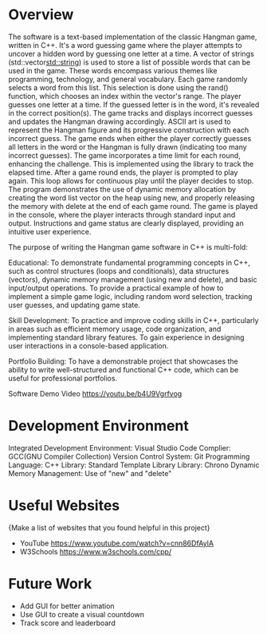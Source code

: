 # Overview


The software is a text-based implementation of the classic Hangman game, written in C++. It's a word guessing game where the player attempts to uncover a hidden word by guessing one letter at a time.  A vector of strings (std::vector<std::string>) is used to store a list of possible words that can be used in the game. These words encompass various themes like programming, technology, and general vocabulary.  Each game randomly selects a word from this list. This selection is done using the rand() function, which chooses an index within the vector's range.  The player guesses one letter at a time. If the guessed letter is in the word, it's revealed in the correct position(s).  The game tracks and displays incorrect guesses and updates the Hangman drawing accordingly.  ASCII art is used to represent the Hangman figure and its progressive construction with each incorrect guess. The game ends when either the player correctly guesses all letters in the word or the Hangman is fully drawn (indicating too many incorrect guesses).  The game incorporates a time limit for each round, enhancing the challenge. This is implemented using the <chrono> library to track the elapsed time.  After a game round ends, the player is prompted to play again. This loop allows for continuous play until the player decides to stop.  The program demonstrates the use of dynamic memory allocation by creating the word list vector on the heap using new, and properly releasing the memory with delete at the end of each game round.  The game is played in the console, where the player interacts through standard input and output. Instructions and game status are clearly displayed, providing an intuitive user experience.


The purpose of writing the Hangman game software in C++ is multi-fold:

Educational:
To demonstrate fundamental programming concepts in C++, such as control structures (loops and conditionals), data structures (vectors), dynamic memory management (using new and delete), and basic input/output operations.
To provide a practical example of how to implement a simple game logic, including random word selection, tracking user guesses, and updating game state.

Skill Development:
To practice and improve coding skills in C++, particularly in areas such as efficient memory usage, code organization, and implementing standard library features.
To gain experience in designing user interactions in a console-based application.

Portfolio Building:
To have a demonstrable project that showcases the ability to write well-structured and functional C++ code, which can be useful for professional portfolios.


Software Demo Video https://youtu.be/b4U9Vgrfvog

# Development Environment

Integrated Development Environment: Visual Studio Code
Complier: GCC(GNU Compiler Collection)
Version Control System: Git
Programming Language: C++
Library: Standard Template Library
Library: Chrono
Dynamic Memory Management: Use of "new" and "delete"

# Useful Websites

{Make a list of websites that you found helpful in this project}

- YouTube   https://www.youtube.com/watch?v=cnn86DfAylA
- W3Schools https://www.w3schools.com/cpp/

# Future Work


- Add GUI for better animation
- Use GUI to create a visual countdown
- Track score and leaderboard